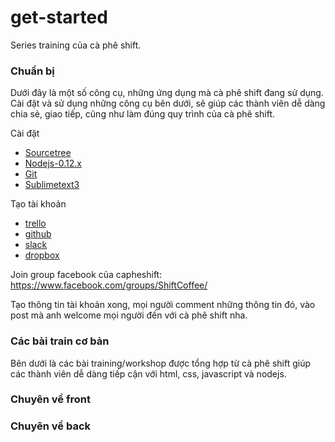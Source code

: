 # get-started
Series training của cà phê shift.

### Chuẩn bị
Dưới đây là một số công cụ, những ứng dụng mà cà phê shift đang sử dụng. Cài đặt và sử dụng những công cụ bên dưới, sẽ giúp các thành viên dễ dàng chia sẻ, giao tiếp, cũng như làm đúng quy trình của cà phê shift.

Cài đặt
- [Sourcetree](https://www.sourcetreeapp.com/)
- [Nodejs-0.12.x](https://nodejs.org/dist/v0.12.7/)
- [Git](https://git-scm.com/downloads)
- [Sublimetext3](http://www.sublimetext.com/3)

Tạo tài khoản
- [trello](https://trello.com/)
- [github](https://github.com/)
- [slack](https://slack.com/)
- [dropbox](https://www.dropbox.com/)

Join group facebook của capheshift: https://www.facebook.com/groups/ShiftCoffee/

Tạo thông tin tài khoản xong, mọi người comment những thông tin đó, vào post mà anh welcome mọi người đến với cà phê shift nha.

### Các bài train cơ bản
Bên dưới là các bài training/workshop được tổng hợp từ cà phê shift giúp các thành viên dễ dàng tiếp cận với html, css, javascript và nodejs.

### Chuyên về front

### Chuyên về back
